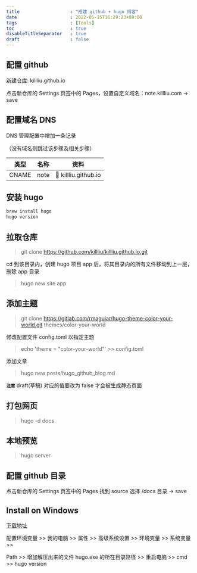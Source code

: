```yaml
---
title                   : "搭建 github + hugo 博客"
date                    : 2022-05-15T16:29:23+08:00
tags                    : [Tools]
toc                     : true
disableTitleSeparator   : true
draft                   : false
---
```


## 配置 github

新建仓库: killliu.github.io

点击新仓库的 Settings 页签中的 Pages，设置自定义域名：note.killliu.com -> save

## 配置域名 DNS

DNS 管理配置中增加一条记录

（没有域名则跳过该步骤及相关步骤）

|  类型  |  名称  |  资料  |
|  :----:  |  :----:  |  :----:  |
|  CNAME  |  note  |  :star2: killliu.github.io |

## 安装 hugo

```bash
brew install hugo
hugo version
```

## 拉取仓库

> git clone <https://github.com/killliu/killliu.github.io.git>

cd 到该目录内，创建 hugo 项目 app 后，将其目录内的所有文件移动到上一层，删除 app 目录

> hugo new site app

## 添加主题

> git clone <https://gitlab.com/rmaguiar/hugo-theme-color-your-world.git> themes/color-your-world

修改配置文件 config.toml 以指定主题

> echo 'theme = "color-your-world"' >> config.toml

添加文章
> hugo new posts/hugo_github_blog.md

**`注意`** draft(草稿) 对应的值要改为 false 才会被生成静态页面

## 打包网页

> hugo -d docs

## 本地预览

> hugo server

## 配置 github 目录

点击新仓库的 Settings 页签中的 Pages 找到 source 选择 /docs 目录 -> save

## Install on Windows

[下载地址](https://github.com/gohugoio/hugo/releases)

配置环境变量 >> 我的电脑 >> 属性 >> 高级系统设置 >> 环境变量 >> 系统变量 >> 

Path >> 增加解压出来的文件 hugo.exe 的所在目录路径 >> 重启电脑 >> cmd >> hugo version